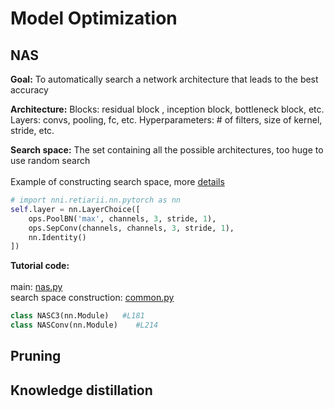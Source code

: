 # Model Optimization

## NAS 

**Goal:** To automatically search a network architecture that leads to the best accuracy 

**Architecture:**
Blocks: residual block , inception block, bottleneck block, etc.
Layers: convs, pooling, fc, etc.
Hyperparameters: # of filters, size of kernel, stride, etc.

**Search space:** The set containing all the possible architectures, too huge to use random search 
<br><br>
Example of constructing search space, more [details](https://nni.readthedocs.io/en/stable/nas/construct_space.html)
```python
# import nni.retiarii.nn.pytorch as nn
self.layer = nn.LayerChoice([
    ops.PoolBN('max', channels, 3, stride, 1),
    ops.SepConv(channels, channels, 3, stride, 1),
    nn.Identity()
])
```

**Tutorial code:** <br><br>
main: [nas.py](https://github.com/Raychen0617/yolov5_optimization/blob/master/nas.py) <br>
search space construction: [common.py](https://github.com/Raychen0617/yolov5_optimization/blob/master/models/common.py)
```python
class NASC3(nn.Module)   #L181
class NASConv(nn.Module)    #L214
```


## Pruning 

## Knowledge distillation 

